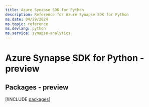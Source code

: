 ```yaml
---
title: Azure Synapse SDK for Python
description: Reference for Azure Synapse SDK for Python
ms.date: 04/29/2024
ms.topic: reference
ms.devlang: python
ms.service: synapse-analytics
---
```

# Azure Synapse SDK for Python - preview
## Packages - preview
[!INCLUDE [packages](synapse-index.md)]